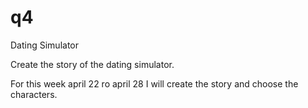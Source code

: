 # q4
Dating Simulator

Create the story of the dating simulator.

For this week april 22 ro april 28 I will create the story and choose the characters.
